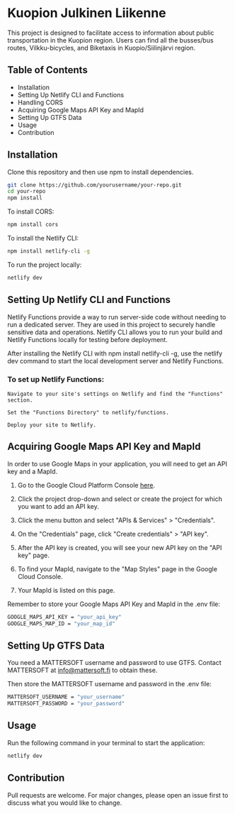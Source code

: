 # Kuopion Julkinen Liikenne

This project is designed to facilitate access to information about public transportation in the Kuopion region. Users can find all the busses/bus routes, Vilkku-bicycles, and Biketaxis in Kuopio/Siilinjärvi region.

## Table of Contents

- Installation
- Setting Up Netlify CLI and Functions
- Handling CORS
- Acquiring Google Maps API Key and MapId
- Setting Up GTFS Data
- Usage
- Contribution

## Installation

Clone this repository and then use npm to install dependencies.

```bash
git clone https://github.com/yourusername/your-repo.git
cd your-repo
npm install
```

To install CORS:

```bash
npm install cors
```

To install the Netlify CLI:

```bash
npm install netlify-cli -g
```

To run the project locally:

```bash
netlify dev
```

## Setting Up Netlify CLI and Functions

Netlify Functions provide a way to run server-side code without needing to run a dedicated server. They are used in this project to securely handle sensitive data and operations. Netlify CLI allows you to run your build and Netlify Functions locally for testing before deployment.

After installing the Netlify CLI with npm install netlify-cli -g, use the netlify dev command to start the local development server and Netlify Functions.

### To set up Netlify Functions:

    Navigate to your site's settings on Netlify and find the "Functions" section.

    Set the "Functions Directory" to netlify/functions.

    Deploy your site to Netlify.


## Acquiring Google Maps API Key and MapId

In order to use Google Maps in your application, you will need to get an API key and a MapId.

1. Go to the Google Cloud Platform Console [here](https://console.cloud.google.com).

2. Click the project drop-down and select or create the project for which you want to add an API key.

3. Click the menu button and select "APIs & Services" > "Credentials".

4. On the "Credentials" page, click "Create credentials" > "API key".

5. After the API key is created, you will see your new API key on the "API key" page.

6. To find your MapId, navigate to the "Map Styles" page in the Google Cloud Console.

7. Your MapId is listed on this page.

Remember to store your Google Maps API Key and MapId in the .env file:

```bash
GOOGLE_MAPS_API_KEY = "your_api_key"
GOOGLE_MAPS_MAP_ID = "your_map_id"
```

## Setting Up GTFS Data

You need a MATTERSOFT username and password to use GTFS. Contact MATTERSOFT at info@mattersoft.fi to obtain these.

Then store the MATTERSOFT username and password in the .env file:

```bash
MATTERSOFT_USERNAME = "your_username"
MATTERSOFT_PASSWORD = "your_password"
```

## Usage

Run the following command in your terminal to start the application:

```bash
netlify dev
```

## Contribution

Pull requests are welcome. For major changes, please open an issue first to discuss what you would like to change.
